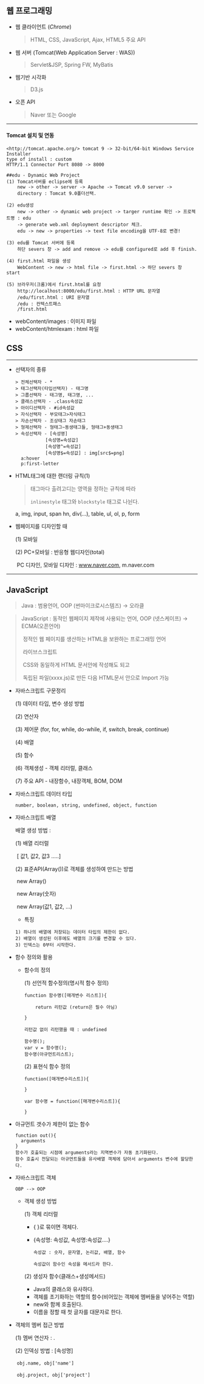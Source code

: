 ## 웹 프로그래밍

- 웹 클라이언트  (*Chrome*)

  > HTML, CSS, JavaScript, Ajax, HTML5 주요 API

- 웹 서버  (Tomcat(Web Application Server : WAS)) 

  >Servlet&JSP, Spring FW, MyBatis

- 웹기반 시각화

  > D3.js

- 오픈 API 

  > Naver 또는 Google

---

#### Tomcat 설치 및 연동

```
<http://tomcat.apache.org/> tomcat 9 -> 32-bit/64-bit Windows Service Installer
type of install : custom
HTTP/1.1 Connector Port 8080 -> 8000

##edu - Dynamic Web Project
(1) Tomcat서버를 eclipse에 등록
	new -> other -> server -> Apache -> Tomcat v9.0 server ->
	directory : Tomcat 9.0폴더선택.

(2) edu생성
	new -> other -> dynamic web project -> targer runtime 확인 -> 프로젝트명 : edu
	-> generate web.xml deployment descriptor 체크.
	edu -> new -> properties -> text file encoding을 UTF-8로 변경!

(3) edu를 Tomcat 서버에 등록
	하단 severs 창 -> add and remove -> edu를 configured로 add 후 finish.
	
(4) first.html 파일을 생성
	WebContent -> new -> html file -> first.html -> 하단 severs 창 start
	
(5) 브라우저(크롬)에서 first.html를 요청
	http://localhost:8000/edu/first.html : HTTP URL 문자열
	/edu/first.html : URI 문자열
	/edu : 컨텍스트패스
	/first.html
```

- webContent/images : 이미지 파일
- webContent/htmlexam : html 파일



## CSS

---

- 선택자의 종류

  ```
  > 전체선택자 - *
  > 태그선택자(타입선택자) - 태그명
  > 그룹선택자 - 태그명, 태그명, ...
  > 클래스선택자 - .class속성값
  > 아이디선택자 - #id속성값
  > 자식선택자 - 부모태그>자식태그
  > 자손선택자 - 조상태그 자손태그
  > 형제선택자 - 형태그~동생태그들, 형태그+동생태그
  > 속성선택자 - [속성명]
  			 [속성명=속성값]
  			 [속성명^=속성값]
  			 [속성명$=속성값] : img[src$=png]
    a:hover
    p:first-letter
  ```

- HTML태그에 대한 랜더링 규칙(1)

  > 태그마다 출려고디는 영역을 정하는 규칙에 따라 
  >
  > `inlinestyle` 태그와 `blockstyle` 태그로 나뉜다.

  a, img, input, span		hn, div(...), table, ul, ol, p, form



- 웹페이지를 디자인할 때

  (1) 모바일

  (2) PC+모바일 : 반응형 웹디자인(total)

  ​							PC 디자인, 모바일 디자인 : www.naver.com, m.naver.com

---



## JavaScript

> Java : 범용언어, OOP (썬마이크로시스템즈) -> 오라클

> JavaScript : 동적인 웹페이지 제작에 사용되는 언어, OOP (넷스케이프) -> ECMA(오픈언어)
>
> ​					 정적인 웹 페이지를 생산하는 HTML을 보완하는 프로그래밍 언어
>
> ​					 라이브스크립트
>
> ​					 CSS와 동일하게 HTML 문서안에 작성해도 되고 
>
> ​					 독립된 파일(xxxx.js)로 만든 다음 HTML문서 안으로 Import 가능



- 자바스크립트 구문정리

  (1) 데이터 타입, 변수 생성 방법

  (2) 연산자

  (3) 제어문 (for, for, while, do-while, if, switch, break, continue)

  (4) 배열

  (5) 함수

  (6) 객체생성 - 객체 리터럴, 클래스

  (7) 주요 API - 내장함수, 내장객체, BOM, DOM



- 자바스크립트 데이터 타입

  ```
  number, boolean, string, undefined, object, function
  ```



- 자바스크립트 배열

  배열 생성 방법 :

  (1) 배열 리터럴

  ​	[ 값1, 값2, 값3 .....]

  (2) 표준API(Array())로 객체를 생성하여 만드는 방법

  ​	new Array()

  ​	new Array(숫자)

  ​	new Array(값1, 값2, ...)

  

  - 특징

  ```
  1) 하나의 배열에 저장되는 데이터 타입의 제한이 없다.
  2) 배열이 생성된 이후에도 배열의 크기를 변경할 수 있다.
  3) 인덱스는 0부터 시작한다.
  ```



- 함수 정의와 활용

  - 함수의 정의

    (1) 선언적 함수정의(명시적 함수 정의)

    ```
    function 함수명([매개변수 리스트]){
    
    	return 리턴값 (return은 필수 아님)
    
    }
    
    리턴값 없이 리턴했을 때 : undefined
    
    함수명();
    var v = 함수명();
    함수명(아규먼트리스트);
    ```

    (2) 표현식 함수 정의

    ```
    function([매개변수리스트]){
    
    }
    
    var 함수명 = function([매개변수리스트]){
    
    }
    
    ```

- 아규먼트 갯수가 제한이 없는 함수

  ```
  function out(){
  	arguments
  }
  함수가 호출되는 시점에 arguments라는 지역변수가 자동 초기화된다.
  함수 호출시 전달되는 아규먼트들을 유사배열 객체에 담아서 arguments 변수에 할당한다.
  ```




- 자바스크립트 객체

  ``OBP --> OOP``

  - 객체 생성 방법

    (1) 객체 리터럴

     - { }로 묶이면 객체다.

     - {속성명: 속성값, 속성명:속성값....}

       ``속성값 : 숫자, 문자열, 논리값, 배열, 함수``

       ``속성값이 함수인 속성을 메서드라 한다.``

       

    (2) 생성자 함수(클래스+생성메서드) 

    - Java의 클래스와 유사하다.
    - 객체를 초기화하는 역할의 함수(비어있는 객체에 멤버들을 넣어주는 역할)
    - new와 함께 호출된다.
    - 이름을 정할 때 첫 글자를 대문자로 한다.



- 객체의 멤버 접근 방법

  (1) 멤버 연산자 : .

  (2) 인덱싱 방법 : [속성명]

  ​		```obj.name, obj['name']```

  ​		``obj.project, obj['project']``